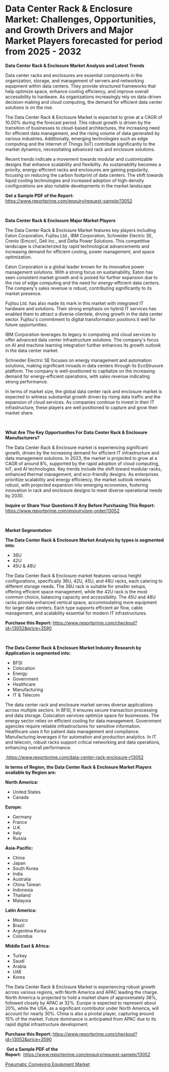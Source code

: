 <p><h1>Data Center Rack & Enclosure Market: Challenges, Opportunities, and Growth Drivers and Major Market Players forecasted for period from 2025 - 2032</h1></p><p><strong>Data Center Rack & Enclosure Market Analysis and Latest Trends</strong></p>
<p><p>Data center racks and enclosures are essential components in the organization, storage, and management of servers and networking equipment within data centers. They provide structured frameworks that help optimize space, enhance cooling efficiency, and improve overall accessibility to hardware. As organizations increasingly rely on data-driven decision-making and cloud computing, the demand for efficient data center solutions is on the rise.</p><p>The Data Center Rack & Enclosure Market is expected to grow at a CAGR of 10.00% during the forecast period. This robust growth is driven by the transition of businesses to cloud-based architectures, the increasing need for efficient data management, and the rising volume of data generated by various industries. Additionally, emerging technologies such as edge computing and the Internet of Things (IoT) contribute significantly to the market dynamics, necessitating advanced rack and enclosure solutions.</p><p>Recent trends indicate a movement towards modular and customizable designs that enhance scalability and flexibility. As sustainability becomes a priority, energy-efficient racks and enclosures are gaining popularity, focusing on reducing the carbon footprint of data centers. The shift towards liquid cooling technologies and increased adoption of high-density configurations are also notable developments in the market landscape.</p></p>
<p><strong>Get a Sample PDF of the Report:&nbsp;</strong> <a href="https://www.reportprime.com/enquiry/request-sample/13052?utm_campaign=2819&utm_medium=2&utm_source=Github&utm_content=ia&utm_term=19032025&utm_id=data-center-rack-enclosure">https://www.reportprime.com/enquiry/request-sample/13052</a></p>
<p>&nbsp;</p>
<p><strong>Data Center Rack & Enclosure Major Market Players</strong></p>
<p><p>The Data Center Rack & Enclosure Market features key players including Eaton Corporation, Fujitsu Ltd., IBM Corporation, Schneider Electric SE, Crenlo (Emcor), Dell Inc., and Delta Power Solutions. This competitive landscape is characterized by rapid technological advancements and increasing demand for efficient cooling, power management, and space optimization.</p><p>Eaton Corporation is a global leader known for its innovative power management solutions. With a strong focus on sustainability, Eaton has seen consistent market growth and is poised for further expansion due to the rise of edge computing and the need for energy-efficient data centers. The company's sales revenue is robust, contributing significantly to its market presence.</p><p>Fujitsu Ltd. has also made its mark in this market with integrated IT hardware and solutions. Their strong emphasis on hybrid IT services has enabled them to attract a diverse clientele, driving growth in the data center sector. Fujitsu's commitment to digital transformation positions it well for future opportunities.</p><p>IBM Corporation leverages its legacy in computing and cloud services to offer advanced data center infrastructure solutions. The company's focus on AI and machine learning integration further enhances its growth outlook in the data center market.</p><p>Schneider Electric SE focuses on energy management and automation solutions, making significant inroads in data centers through its EcoStruxure platform. The company is well-positioned to capitalize on the increasing demand for energy-efficient operations, with sales revenue indicating strong performance.</p><p>In terms of market size, the global data center rack and enclosure market is expected to witness substantial growth driven by rising data traffic and the expansion of cloud services. As companies continue to invest in their IT infrastructure, these players are well positioned to capture and grow their market share.</p></p>
<p>&nbsp;</p>
<p><strong>What Are The Key Opportunities For Data Center Rack & Enclosure Manufacturers?</strong></p>
<p><p>The Data Center Rack & Enclosure market is experiencing significant growth, driven by the increasing demand for efficient IT infrastructure and data management solutions. In 2023, the market is projected to grow at a CAGR of around 8%, supported by the rapid adoption of cloud computing, IoT, and AI technologies. Key trends include the shift toward modular racks, enhanced thermal management, and eco-friendly designs. As enterprises prioritize scalability and energy efficiency, the market outlook remains robust, with projected expansion into emerging economies, fostering innovation in rack and enclosure designs to meet diverse operational needs by 2030.</p></p>
<p><strong>Inquire or Share Your Questions If Any Before Purchasing This Report:</strong> <a href="https://www.reportprime.com/enquiry/pre-order/13052?utm_campaign=2819&utm_medium=2&utm_source=Github&utm_content=ia&utm_term=19032025&utm_id=data-center-rack-enclosure">https://www.reportprime.com/enquiry/pre-order/13052</a></p>
<p>&nbsp;</p>
<p><strong>Market Segmentation</strong></p>
<p><strong>The Data Center Rack & Enclosure Market Analysis by types is segmented into:</strong></p>
<p><ul><li>36U</li><li>42U</li><li>45U & 48U</li></ul></p>
<p><p>The Data Center Rack & Enclosure market features various height configurations, specifically 36U, 42U, 45U, and 48U racks, each catering to different storage needs. The 36U rack is suitable for smaller setups, offering efficient space management, while the 42U rack is the most common choice, balancing capacity and accessibility. The 45U and 48U racks provide enhanced vertical space, accommodating more equipment for larger data centers. Each type supports efficient air flow, cable management, and scalability essential for modern IT infrastructures.</p></p>
<p><strong>Purchase this Report:&nbsp;</strong><a href="https://www.reportprime.com/checkout?id=13052&price=3590&utm_campaign=2819&utm_medium=2&utm_source=Github&utm_content=ia&utm_term=19032025&utm_id=data-center-rack-enclosure">https://www.reportprime.com/checkout?id=13052&price=3590</a></p>
<p>&nbsp;</p>
<p><strong>The Data Center Rack & Enclosure Market Industry Research by Application is segmented into:</strong></p>
<p><ul><li>BFSI</li><li>Colocation</li><li>Energy</li><li>Government</li><li>Healthcare</li><li>Manufacturing</li><li>IT & Telecom</li></ul></p>
<p><p>The data center rack and enclosure market serves diverse applications across multiple sectors. In BFSI, it ensures secure transaction processing and data storage. Colocation services optimize space for businesses. The energy sector relies on efficient cooling for data management. Government agencies require reliable infrastructures for sensitive information. Healthcare uses it for patient data management and compliance. Manufacturing leverages it for automation and production analytics. In IT and telecom, robust racks support critical networking and data operations, enhancing overall performance.</p></p>
<p><a href="https://www.reportprime.com/data-center-rack-enclosure-r13052?utm_campaign=2819&utm_medium=2&utm_source=Github&utm_content=ia&utm_term=19032025&utm_id=data-center-rack-enclosure">&nbsp;https://www.reportprime.com/data-center-rack-enclosure-r13052</a></p>
<p><strong>In terms of Region, the Data Center Rack & Enclosure Market Players available by Region are:</strong></p>
<p>
    <p> <strong> North America: </strong>
        <ul>
            <li>United States</li>
            <li>Canada</li>
        </ul>
        </p> 
    <p> <strong> Europe: </strong>
        <ul>
            <li>Germany</li>
            <li>France</li>
            <li>U.K.</li>
            <li>Italy</li>
            <li>Russia</li>
        </ul>
        </p> 
    <p> <strong> Asia-Pacific: </strong>
        <ul>
            <li>China</li>
            <li>Japan</li>
            <li>South Korea</li>
            <li>India</li>
            <li>Australia</li>
            <li>China Taiwan</li>
            <li>Indonesia</li>
            <li>Thailand</li>
            <li>Malaysia</li>
        </ul>
        </p> 
    <p> <strong> Latin America: </strong>
        <ul>
            <li>Mexico</li>
            <li>Brazil</li>
            <li>Argentina Korea</li>
            <li>Colombia</li>
        </ul>
        </p> 
    <p> <strong> Middle East & Africa: </strong>
        <ul>
            <li>Turkey</li>
            <li>Saudi</li>
            <li>Arabia</li>
            <li>UAE</li>
            <li>Korea</li>
        </ul>
    </p>
    </p>
<p><p>The Data Center Rack & Enclosure Market is experiencing robust growth across various regions, with North America and APAC leading the charge. North America is projected to hold a market share of approximately 38%, followed closely by APAC at 32%. Europe is expected to represent about 20%, while the USA, as a significant contributor under North America, will account for nearly 30%. China is also a pivotal player, capturing around 15% of the market. Future dominance is anticipated from APAC due to its rapid digital infrastructure development.</p></p>
<p><strong>Purchase this Report: </strong><a href="https://www.reportprime.com/checkout?id=13052&price=3590&utm_campaign=2819&utm_medium=2&utm_source=Github&utm_content=ia&utm_term=19032025&utm_id=data-center-rack-enclosure">https://www.reportprime.com/checkout?id=13052&price=3590</a></p>
<p>&nbsp;<strong>Get a Sample PDF of the Report:&nbsp;&nbsp;</strong><a href="https://www.reportprime.com/enquiry/request-sample/13052?utm_campaign=2819&utm_medium=2&utm_source=Github&utm_content=ia&utm_term=19032025&utm_id=data-center-rack-enclosure">https://www.reportprime.com/enquiry/request-sample/13052</a></p>
<p><strong></strong></p>
<p><p><a href="https://github.com/MarciaRunte/Market-Research-Report-List-2/blob/main/pneumatic-conveying-equipment-market.md?utm_campaign=2819&utm_medium=2&utm_source=Github&utm_content=ia&utm_term=19032025&utm_id=data-center-rack-enclosure">Pneumatic Conveying Equipment Market</a></p></p>
